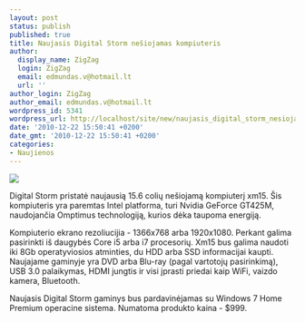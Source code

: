 ```yaml
---
layout: post
status: publish
published: true
title: Naujasis Digital Storm nešiojamas kompiuteris
author:
  display_name: ZigZag
  login: ZigZag
  email: edmundas.v@hotmail.lt
  url: ''
author_login: ZigZag
author_email: edmundas.v@hotmail.lt
wordpress_id: 5341
wordpress_url: http://localhost/site/new/naujasis_digital_storm_nesiojamas_kompiuteris/
date: '2010-12-22 15:50:41 +0200'
date_gmt: '2010-12-22 15:50:41 +0200'
categories:
- Naujienos
---
```

<div class="imgright"><img src="http://www.part.lt/img/b8275054beb253f0cd0e7737de2ae9c0350.jpg"  /></div>
<p>Digital Storm pristatė naujausią 15.6 colių nešiojamą kompiuterį xm15. Šis kompiuteris yra paremtas Intel platforma, turi Nvidia GeForce GT425M, naudojančia Omptimus technologiją, kurios dėka taupoma energiją. </p>
<p>Kompiuterio ekrano rezoliucijia - 1366x768 arba 1920x1080. Perkant galima pasirinkti iš daugybės Core i5 arba i7 procesorių. Xm15 bus galima naudoti iki 8Gb operatyviosios atminties, du HDD arba SSD informacijai kaupti. Naujajame gaminyje yra DVD arba Blu-ray (pagal vartotojų pasirinkimą), USB 3.0 palaikymas, HDMI jungtis ir visi įprasti priedai kaip WiFi, vaizdo kamera, Bluetooth.</p>
<p>Naujasis Digital Storm gaminys bus pardavinėjamas su Windows 7 Home Premium operacine sistema. Numatoma produkto kaina - $999.<br /></p>
